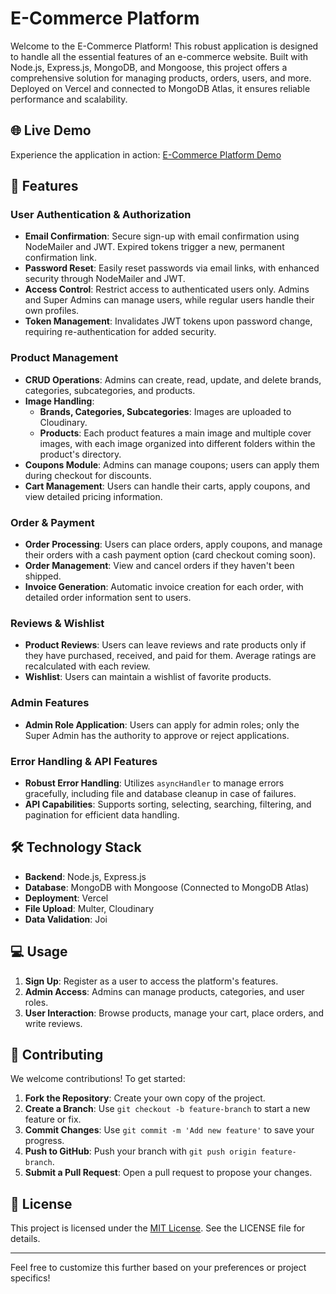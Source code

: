 # E-Commerce Platform

Welcome to the E-Commerce Platform! This robust application is designed to handle all the essential features of an e-commerce website. Built with Node.js, Express.js, MongoDB, and Mongoose, this project offers a comprehensive solution for managing products, orders, users, and more. Deployed on Vercel and connected to MongoDB Atlas, it ensures reliable performance and scalability.

## 🌐 Live Demo

Experience the application in action: [E-Commerce Platform Demo](https://e-commerce-ajzf.vercel.app/)

## 🚀 Features

### User Authentication & Authorization
- **Email Confirmation**: Secure sign-up with email confirmation using NodeMailer and JWT. Expired tokens trigger a new, permanent confirmation link.
- **Password Reset**: Easily reset passwords via email links, with enhanced security through NodeMailer and JWT.
- **Access Control**: Restrict access to authenticated users only. Admins and Super Admins can manage users, while regular users handle their own profiles.
- **Token Management**: Invalidates JWT tokens upon password change, requiring re-authentication for added security.

### Product Management
- **CRUD Operations**: Admins can create, read, update, and delete brands, categories, subcategories, and products.
- **Image Handling**: 
  - **Brands, Categories, Subcategories**: Images are uploaded to Cloudinary.
  - **Products**: Each product features a main image and multiple cover images, with each image organized into different folders within the product's directory.
- **Coupons Module**: Admins can manage coupons; users can apply them during checkout for discounts.
- **Cart Management**: Users can handle their carts, apply coupons, and view detailed pricing information.

### Order & Payment
- **Order Processing**: Users can place orders, apply coupons, and manage their orders with a cash payment option (card checkout coming soon).
- **Order Management**: View and cancel orders if they haven't been shipped.
- **Invoice Generation**: Automatic invoice creation for each order, with detailed order information sent to users.

### Reviews & Wishlist
- **Product Reviews**: Users can leave reviews and rate products only if they have purchased, received, and paid for them. Average ratings are recalculated with each review.
- **Wishlist**: Users can maintain a wishlist of favorite products.

### Admin Features
- **Admin Role Application**: Users can apply for admin roles; only the Super Admin has the authority to approve or reject applications.

### Error Handling & API Features
- **Robust Error Handling**: Utilizes `asyncHandler` to manage errors gracefully, including file and database cleanup in case of failures.
- **API Capabilities**: Supports sorting, selecting, searching, filtering, and pagination for efficient data handling.

## 🛠️ Technology Stack
- **Backend**: Node.js, Express.js
- **Database**: MongoDB with Mongoose (Connected to MongoDB Atlas)
- **Deployment**: Vercel
- **File Upload**: Multer, Cloudinary
- **Data Validation**: Joi

## 💻 Usage

1. **Sign Up**: Register as a user to access the platform's features.
2. **Admin Access**: Admins can manage products, categories, and user roles.
3. **User Interaction**: Browse products, manage your cart, place orders, and write reviews.

## 🤝 Contributing

We welcome contributions! To get started:

1. **Fork the Repository**: Create your own copy of the project.
2. **Create a Branch**: Use `git checkout -b feature-branch` to start a new feature or fix.
3. **Commit Changes**: Use `git commit -m 'Add new feature'` to save your progress.
4. **Push to GitHub**: Push your branch with `git push origin feature-branch`.
5. **Submit a Pull Request**: Open a pull request to propose your changes.

## 📜 License

This project is licensed under the [MIT License](LICENSE). See the LICENSE file for details.

---

Feel free to customize this further based on your preferences or project specifics!

